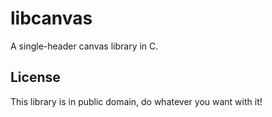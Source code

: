 # libcanvas

A single-header canvas library in C.

## License

This library is in public domain, do whatever you want with it!

